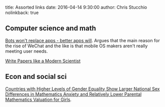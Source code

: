 title: Assorted links
date: 2016-04-14 9:30:00
author: Chris Stucchio
nolinkback: true

## Computer science and math

[Bots won't replace apps - better apps will](http://dangrover.com/blog/2016/04/20/bots-wont-replace-apps.html). Argues that the main reason for the rise of WeChat and the like is that mobile OS makers aren't really meeting user needs.

[Write Papers like a Modern Scientist](http://simplystatistics.org/2016/04/21/writing/)

## Econ and social sci

[Countries with Higher Levels of Gender Equality Show Larger National Sex Differences in Mathematics Anxiety and Relatively Lower Parental Mathematics Valuation for Girls](http://journals.plos.org/plosone/article?id=10.1371%2Fjournal.pone.0153857).

